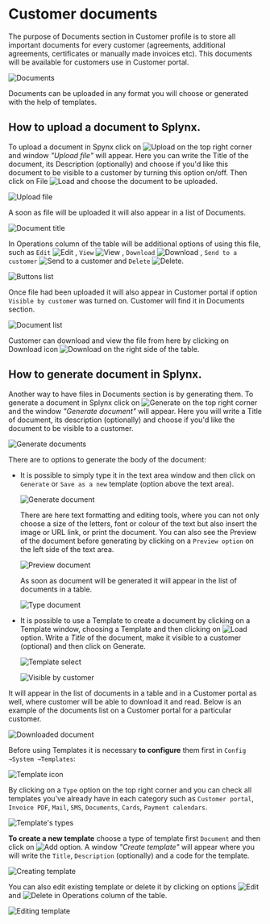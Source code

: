 Customer documents
==========

The purpose of Documents section in Customer profile is to store all important documents for every customer (agreements, additional agreements, certificates or manually made invoices etc).
This documents will be available for customers use in Customer portal.

![Documents](documents.png)

Documents can be uploaded in any format you will choose or generated with the help of templates.

## How to upload a document to Splynx.

To upload a document in Spynx click on <icon class="image-icon">![Upload](upload_button.png)</icon>  on the top right corner and window *"Upload file"* will appear. Here you can write the Title of the document, its Description (optionally) and choose if you'd like this document to be visible to a customer by turning this option on/off. Then click on File <icon class="image-icon">![Load](load_button.png)</icon>  and choose the document to be uploaded.


![Upload file](upload_file.png)

A soon as file will be uploaded it will also appear in a list of Documents.

![Document title](document_title.png)

In Operations column of the table will be additional options of using this file, such as `Edit` <icon class="image-icon">![Edit](edit_button.png)</icon> , `View` <icon class="image-icon">![View](view_button.png)</icon> , `Download` <icon class="image-icon">![Download](download_button.png)</icon> , `Send to a customer` <icon class="image-icon">![Send to a customer](send_button.png)</icon>  and `Delete` <icon class="image-icon">![Delete](delete_button.png)</icon>.

![Buttons list](buttons_list.png)

Once file had been uploaded it will also appear in Customer portal if option `Visible by customer` was turned on. Customer will find it in Documents section.

![Document list](documents_list.png)

Customer can download and view the file from here by clicking on Download icon <icon class="image-icon">![Download](download_button1.png)</icon> on the right side of the table.



## How to generate document in Splynx.

Another way to have files in Documents section is by generating them. To generate a document in Splynx click on <icon class="image-icon">![Generate](generate_button.png)</icon> on the top right corner and the window *"Generate document"* will appear. Here you will write a Title of document, its description (optionally) and choose if you'd like the document to be visible to a customer.

![Generate documents](generate_documents.png)


There are to options to generate the body of the document:

* It is possible to simply type it in the text area window and then click on `Generate` or `Save as a new` template (option above the text area).

  ![Generate document](generate_document0.png)

  There are here text formatting and editing tools, where you can not only choose a size of the letters, font or colour of the text but also insert the image or URL link, or print the document. You can also see the Preview of the document before generating by clicking on a `Preview option` on the left side of the text area.

  ![Preview document](preview_document_button.png)

  As soon as document will be generated it will appear in the list of documents in a table.

  ![Type document](type_document.png)


* It is possible to use a Template to create a document by clicking on a Template window, choosing a Template and then clicking on <icon class="image-icon">![Load](load_button1.png)</icon> option. Write a *Title* of the document, make it visible to a customer (optional) and then click on Generate.

  ![Template select](template_select.png)

  ![Visible by customer](visible_by_customer.png)

It will appear in the list of documents in a table and in a Customer portal as well, where customer will be able to download it and read.
Below is an example of the documents list on a Customer portal for a particular customer.

![Downloaded document](downloaded_doc.png)


Before using Templates it is necessary **to configure** them first  in `Config →System →Templates`:

![Template icon](template_menu_icon.png)

By clicking on a `Type` option on the top right corner and you can check all templates you've already have in each category such as `Customer portal`, `Invoice PDF`, `Mail`, `SMS`, `Documents`, `Cards`, `Payment calendars`.

![Template's types](template_types.png)


**To create a new template** choose a type of template first `Document` and then click on <icon class="image-icon">![Add](add_button.png)</icon> option. A window *"Create template"* will appear where you will write the `Title`, `Description` (optionally) and a code for the template.

![Creating template](create_template.png)


You can also edit existing template or delete it by clicking on options ![Edit](edit_button.png) and ![Delete](delete_button.png) in Operations column of the table.

![Editing template](editing_template.png)
